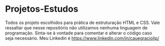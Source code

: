 # Projetos-Estudos
 Todos os projeto escolhidos para prática de estruturação HTML e CSS. Vale ressaltar que nesse repositório não utilizamos nenhuma linguagem de programação.
 Sinta-se à vontade para comentar e alterar o código caso seja necessário.
 Meu Linkedin é https://www.linkedin.com/in/cauegraciolip/
